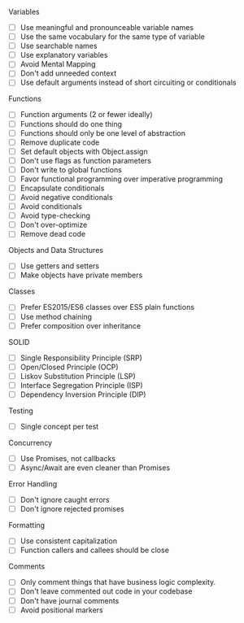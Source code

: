 Variables
- [ ] Use meaningful and pronounceable variable names
- [ ] Use the same vocabulary for the same type of variable
- [ ] Use searchable names
- [ ] Use explanatory variables
- [ ] Avoid Mental Mapping
- [ ] Don't add unneeded context
- [ ] Use default arguments instead of short circuiting or conditionals

Functions
- [ ] Function arguments (2 or fewer ideally)
- [ ] Functions should do one thing
- [ ] Functions should only be one level of abstraction
- [ ] Remove duplicate code
- [ ] Set default objects with Object.assign
- [ ] Don't use flags as function parameters
- [ ] Don't write to global functions
- [ ] Favor functional programming over imperative programming
- [ ] Encapsulate conditionals
- [ ] Avoid negative conditionals
- [ ] Avoid conditionals
- [ ] Avoid type-checking
- [ ] Don't over-optimize
- [ ] Remove dead code

Objects and Data Structures
- [ ] Use getters and setters
- [ ] Make objects have private members

Classes
- [ ] Prefer ES2015/ES6 classes over ES5 plain functions
- [ ] Use method chaining
- [ ] Prefer composition over inheritance

SOLID
- [ ] Single Responsibility Principle (SRP)
- [ ] Open/Closed Principle (OCP)
- [ ] Liskov Substitution Principle (LSP)
- [ ] Interface Segregation Principle (ISP)
- [ ] Dependency Inversion Principle (DIP)

Testing
- [ ] Single concept per test

Concurrency
- [ ] Use Promises, not callbacks
- [ ] Async/Await are even cleaner than Promises

Error Handling
- [ ] Don't ignore caught errors
- [ ] Don't ignore rejected promises

Formatting
- [ ] Use consistent capitalization
- [ ] Function callers and callees should be close

Comments
- [ ] Only comment things that have business logic complexity.
- [ ] Don't leave commented out code in your codebase
- [ ] Don't have journal comments
- [ ] Avoid positional markers
